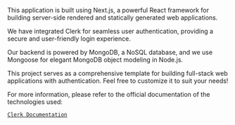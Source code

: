 This application is built using Next.js, a powerful React framework for building server-side rendered and statically generated web applications.

We have integrated Clerk for seamless user authentication, providing a secure and user-friendly login experience.

Our backend is powered by MongoDB, a NoSQL database, and we use Mongoose for elegant MongoDB object modeling in Node.js.

This project serves as a comprehensive template for building full-stack web applications with authentication. Feel free to customize it to suit your needs!

For more information, please refer to the official documentation of the technologies used:

[`Clerk Documentation`](https://go.clerk.com/O9JPZR5)
